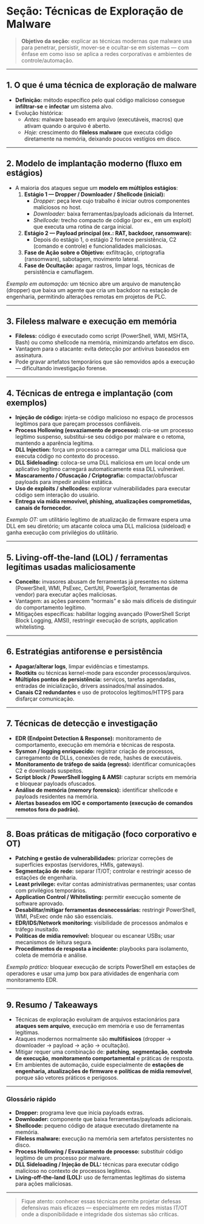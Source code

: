 # Seção: Técnicas de Exploração de Malware

> **Objetivo da seção:** explicar as técnicas modernas que malware usa para penetrar, persistir, mover-se e ocultar-se em sistemas — com ênfase em como isso se aplica a redes corporativas e ambientes de controle/automação.

---

## 1. O que é uma técnica de exploração de malware
- **Definição:** método específico pelo qual código malicioso consegue **infiltrar-se** e **infectar** um sistema alvo.  
- Evolução histórica:
  - *Antes:* malware baseado em arquivo (executáveis, macros) que ativam quando o arquivo é aberto.  
  - *Hoje:* crescimento do **fileless malware** que executa código diretamente na memória, deixando poucos vestígios em disco.

---

## 2. Modelo de implantação moderno (fluxo em estágios)
- A maioria dos ataques segue um **modelo em múltiplos estágios**:
  1. **Estágio 1 — Dropper / Downloader / Shellcode (inicial):**
     - *Dropper:* peça leve cujo trabalho é iniciar outros componentes maliciosos no host.  
     - *Downloader:* baixa ferramentas/payloads adicionais da Internet.  
     - *Shellcode:* trecho compacto de código (por ex., em um exploit) que executa uma rotina de carga inicial.
  2. **Estágio 2 — Payload principal (ex.: RAT, backdoor, ransomware):**
     - Depois do estágio 1, o estágio 2 fornece persistência, C2 (comando e controle) e funcionalidades maliciosas.
  3. **Fase de Ação sobre o Objetivo:** exfiltração, criptografia (ransomware), sabotagem, movimento lateral.
  4. **Fase de Ocultação:** apagar rastros, limpar logs, técnicas de persistência e camuflagem.

*Exemplo em automação:* um técnico abre um arquivo de manutenção (dropper) que baixa um agente que cria um backdoor na estação de engenharia, permitindo alterações remotas em projetos de PLC.

---

## 3. Fileless malware e execução em memória
- **Fileless:** código é executado como script (PowerShell, WMI, MSHTA, Bash) ou como shellcode na memória, minimizando artefatos em disco.  
- Vantagem para o atacante: evita detecção por antivírus baseados em assinatura.  
- Pode gravar artefatos temporários que são removidos após a execução — dificultando investigação forense.

---

## 4. Técnicas de entrega e implantação (com exemplos)
- **Injeção de código:** injeta-se código malicioso no espaço de processos legítimos para que pareçam processos confiáveis.  
- **Process Hollowing (esvaziamento de processo):** cria-se um processo legítimo suspenso, substitui-se seu código por malware e o retoma, mantendo a aparência legítima.  
- **DLL Injection:** força um processo a carregar uma DLL maliciosa que executa código no contexto do processo.  
- **DLL Sideloading:** coloca-se uma DLL maliciosa em um local onde um aplicativo legítimo carregará automaticamente essa DLL vulnerável.  
- **Mascaramento / Ofuscação / Criptografia:** compactar/obfuscar payloads para impedir análise estática.  
- **Uso de exploits / shellcodes:** explorar vulnerabilidades para executar código sem interação do usuário.  
- **Entrega via mídia removível, phishing, atualizações comprometidas, canais de fornecedor.**

*Exemplo OT:* um utilitário legítimo de atualização de firmware espera uma DLL em seu diretório; um atacante coloca uma DLL maliciosa (sideload) e ganha execução com privilégios do utilitário.

---

## 5. Living-off-the-land (LOL) / ferramentas legítimas usadas maliciosamente
- **Conceito:** invasores abusam de ferramentas já presentes no sistema (PowerShell, WMI, PsExec, CertUtil, PowerSploit, ferramentas de vendor) para executar ações maliciosas.  
- Vantagem: as ações parecem “normais” e são mais difíceis de distinguir do comportamento legítimo.  
- Mitigações específicas: habilitar logging avançado (PowerShell Script Block Logging, AMSI), restringir execução de scripts, application whitelisting.

---

## 6. Estratégias antiforense e persistência
- **Apagar/alterar logs**, limpar evidências e timestamps.  
- **Rootkits** ou técnicas kernel-mode para esconder processos/arquivos.  
- **Múltiplos pontos de persistência:** serviços, tarefas agendadas, entradas de inicialização, drivers assinados/mal assinados.  
- **Canais C2 redundantes** e uso de protocolos legítimos/HTTPS para disfarçar comunicação.

---

## 7. Técnicas de detecção e investigação
- **EDR (Endpoint Detection & Response):** monitoramento de comportamento, execução em memória e técnicas de resposta.  
- **Sysmon / logging enriquecido:** registrar criação de processos, carregamento de DLLs, conexões de rede, hashes de executáveis.  
- **Monitoramento de tráfego de saída (egress):** identificar comunicações C2 e downloads suspeitos.  
- **Script block / PowerShell logging & AMSI:** capturar scripts em memória e bloquear payloads ofuscados.  
- **Análise de memória (memory forensics):** identificar shellcode e payloads residentes na memória.  
- **Alertas baseados em IOC e comportamento (execução de comandos remotos fora do padrão).**

---

## 8. Boas práticas de mitigação (foco corporativo e OT)
- **Patching e gestão de vulnerabilidades:** priorizar correções de superfícies expostas (servidores, HMIs, gateways).  
- **Segmentação de rede:** separar IT/OT; controlar e restringir acesso de estações de engenharia.  
- **Least privilege:** evitar contas administrativas permanentes; usar contas com privilégios temporários.  
- **Application Control / Whitelisting:** permitir execução somente de software aprovado.  
- **Desabilitar/mitigar ferramentas desnecessárias:** restringir PowerShell, WMI, PsExec onde não são essenciais.  
- **EDR/IDS/Network monitoring:** visibilidade de processos anômalos e tráfego inusitado.  
- **Políticas de mídia removível:** bloquear ou escanear USBs; usar mecanismos de leitura segura.  
- **Procedimentos de resposta a incidente:** playbooks para isolamento, coleta de memória e análise.

*Exemplo prático:* bloquear execução de scripts PowerShell em estações de operadores e usar uma jump box para atividades de engenharia com monitoramento EDR.

---

## 9. Resumo / Takeaways
- Técnicas de exploração evoluíram de arquivos estacionários para **ataques sem arquivo**, execução em memória e uso de ferramentas legítimas.  
- Ataques modernos normalmente são **multifásicos** (dropper → downloader → payload → ação → ocultação).  
- Mitigar requer uma combinação de: **patching**, **segmentação**, **controle de execução**, **monitoramento comportamental** e práticas de resposta.  
- Em ambientes de automação, cuide especialmente de **estações de engenharia, atualizações de firmware e políticas de mídia removível**, porque são vetores práticos e perigosos.

---

### Glossário rápido
- **Dropper:** programa leve que inicia payloads extras.  
- **Downloader:** componente que baixa ferramentas/payloads adicionais.  
- **Shellcode:** pequeno código de ataque executado diretamente na memória.  
- **Fileless malware:** execução na memória sem artefatos persistentes no disco.  
- **Process Hollowing / Esvaziamento de processo:** substituir código legítimo de um processo por malware.  
- **DLL Sideloading / Injeção de DLL:** técnicas para executar código malicioso no contexto de processos legítimos.  
- **Living-off-the-land (LOL):** uso de ferramentas legítimas do sistema para ações maliciosas.

---

> Fique atento: conhecer essas técnicas permite projetar defesas defensivas mais eficazes — especialmente em redes mistas IT/OT onde a disponibilidade e integridade dos sistemas são críticas.
